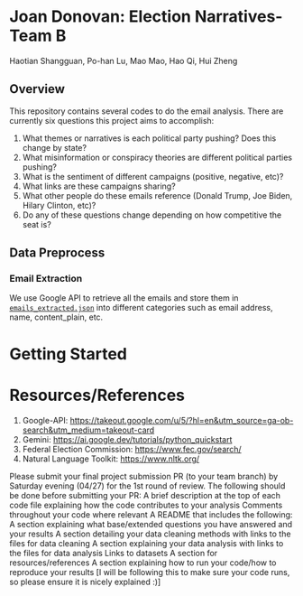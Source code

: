 # Joan Donovan: Election Narratives-Team B
Haotian Shangguan, Po-han Lu, Mao Mao, Hao Qi, Hui Zheng

## Overview
This repository contains several codes to do the email analysis. There are currently six questions this project aims to accomplish:

1. What themes or narratives is each political party pushing? Does this change by state? 
2. What misinformation or conspiracy theories are different political parties pushing? 
3. What is the sentiment of different campaigns (positive, negative, etc)? 
4. What links are these campaigns sharing?
5. What other people do these emails reference (Donald Trump, Joe Biden, Hilary Clinton, etc)?
6. Do any of these questions change depending on how competitive the seat is?

## Data Preprocess

### Email Extraction
We use Google API to retrieve all the emails and store them in [`emails_extracted.json`](./data/email_extracted.json) into different categories such as email address, name, content_plain, etc. 

# Getting Started



# Resources/References
1. Google-API: https://takeout.google.com/u/5/?hl=en&utm_source=ga-ob-search&utm_medium=takeout-card
2. Gemini: https://ai.google.dev/tutorials/python_quickstart
3. Federal Election Commission: https://www.fec.gov/search/
4. Natural Language Toolkit: https://www.nltk.org/







Please submit your final project submission PR (to your team branch) by Saturday evening (04/27) for the 1st round of review. The following should be done before submitting your PR:
A brief description at the top of each code file explaining how the code contributes to your analysis
Comments throughout your code where relevant
A README that includes the following:
A section explaining what base/extended questions you have answered and your results
A section detailing your data cleaning methods with links to the files for data cleaning
A section explaining your data analysis with links to the files for data analysis
Links to datasets
A section for resources/references
A section explaining how to run your code/how to reproduce your results [I will be following this to make sure your code runs, so please ensure it is nicely explained :)]


